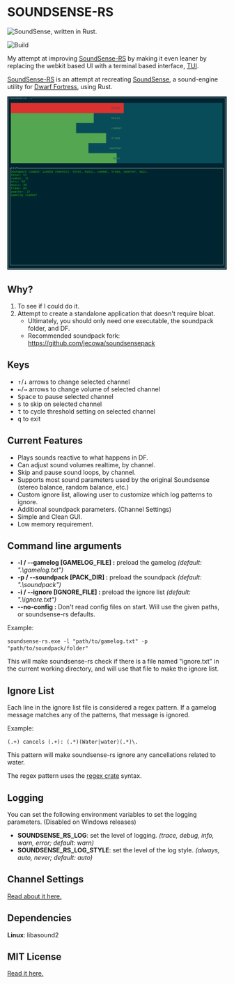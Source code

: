 # SOUNDSENSE-RS

![SoundSense, written in Rust.](/icons/icon.png?raw=true)

![Build](https://github.com/prixt/soundsense-rs/workflows/Build/badge.svg)

My attempt at improving [SoundSense-RS] by making it even leaner by replacing
the webkit based UI with a terminal based interface, [TUI].

[SoundSense-RS] is an attempt at recreating [SoundSense],
a sound-engine utility for [Dwarf Fortress], using Rust.

[TUI]: https://github.com/fdehau/tui-rs
[SoundSense-RS]: https://github.com/prixt/soundsense-rs
[SoundSense]: http://df.zweistein.cz/soundsense/
[Dwarf Fortress]: http://www.bay12games.com/dwarves/

![Linux TUI screenshot](/screenshots/linux-tui-screenshot.png?raw=true "Linux TUI screenshot")

## Why?

1. To see if I could do it.
2. Attempt to create a standalone application that doesn't require bloat.
   * Ultimately, you should only need one executable, the soundpack folder, and DF.
   * Recommended soundpack fork: https://github.com/jecowa/soundsensepack

## Keys

* <kbd>↑</kbd>/<kbd>↓</kbd> arrows to change selected channel
* <kbd>←</kbd>/<kbd>→</kbd> arrows to change volume of selected channel
* <kbd>Space</kbd> to pause selected channel
* <kbd>s</kbd> to skip on selected channel
* <kbd>t</kbd> to cycle threshold setting on selected channel
* <kbd>q</kbd> to exit

## Current Features

* Plays sounds reactive to what happens in DF.
* Can adjust sound volumes realtime, by channel.
* Skip and pause sound loops, by channel.
* Supports most sound parameters used by the original Soundsense (stereo balance, random balance, etc.)
* Custom ignore list, allowing user to customize which log patterns to ignore.
* Additional soundpack parameters. (Channel Settings)
* Simple and Clean GUI.
* Low memory requirement.

## Command line arguments

* __-l / --gamelog [GAMELOG_FILE] :__ preload the gamelog _(default: ".\gamelog.txt")_
* __-p / --soundpack [PACK_DIR] :__ preload the soundpack _(default: ".\soundpack")_
* __-i / --ignore [IGNORE_FILE] :__ preload the ignore list _(default: ".\ignore.txt")_
* __--no-config :__ Don't read config files on start. Will use the given paths, or soundsense-rs defaults.

Example:

```
soundsense-rs.exe -l "path/to/gamelog.txt" -p "path/to/soundpack/folder"
```

This will make soundsense-rs check if there is a file named "ignore.txt" in the
current working directory, and will use that file to make the ignore list.

## Ignore List

Each line in the ignore list file is considered a regex pattern.
If a gamelog message matches any of the patterns, that message is ignored.

Example:

```
(.+) cancels (.+): (.*)(Water|water)(.*)\.
```

This pattern will make soundsense-rs ignore any cancellations related to water.

The regex pattern uses the [regex crate](https://docs.rs/regex/) syntax.

## Logging

You can set the following environment variables to set the logging parameters. (Disabled on Windows releases)

* __SOUNDSENSE_RS_LOG__: set the level of logging. _(trace, debug, info, warn, error; default: warn)_
* __SOUNDSENSE_RS_LOG_STYLE__: set the level of the log style. _(always, auto, never; default: auto)_

## Channel Settings

[Read about it here.](./about_channel_setting.md)

## Dependencies

__Linux__: libasound2

## MIT License

[Read it here.](./LICENSE)
